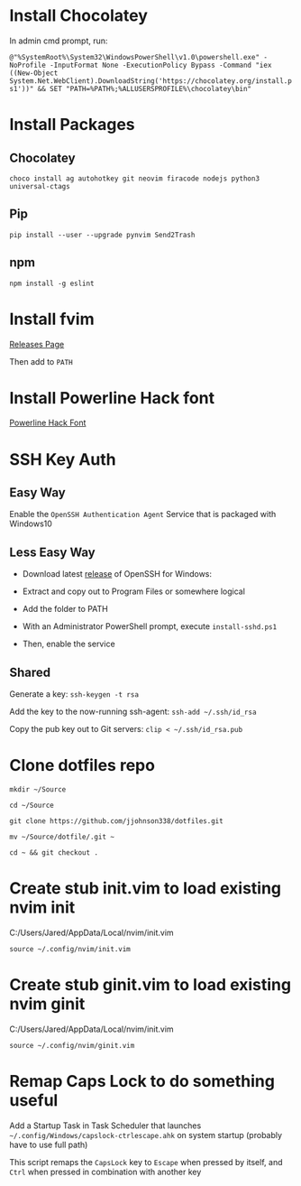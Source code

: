 # Install Chocolatey
In admin cmd prompt, run:

`@"%SystemRoot%\System32\WindowsPowerShell\v1.0\powershell.exe" -NoProfile -InputFormat None -ExecutionPolicy Bypass -Command "iex ((New-Object System.Net.WebClient).DownloadString('https://chocolatey.org/install.ps1'))" && SET "PATH=%PATH%;%ALLUSERSPROFILE%\chocolatey\bin"`

# Install Packages

## Chocolatey

`choco install ag autohotkey git neovim firacode nodejs python3 universal-ctags`

## Pip

`pip install --user --upgrade pynvim Send2Trash`

## npm
`npm install -g eslint`


# Install fvim

[Releases Page](https://github.com/yatli/fvim/releases)

Then add to `PATH`

# Install Powerline Hack font

[Powerline Hack Font](https://github.com/powerline/fonts/tree/master/Hack)

# SSH Key Auth

## Easy Way
Enable the `OpenSSH Authentication Agent` Service that is packaged with Windows10

## Less Easy Way

* Download latest [release](https://github.com/PowerShell/Win32-OpenSSH/releases) of OpenSSH for Windows:

* Extract and copy out to Program Files or somewhere logical

* Add the folder to PATH

* With an Administrator PowerShell prompt, execute `install-sshd.ps1`

* Then, enable the service

## Shared

Generate a key:
`ssh-keygen -t rsa`

Add the key to the now-running ssh-agent:
`ssh-add ~/.ssh/id_rsa`

Copy the pub key out to Git servers:
`clip < ~/.ssh/id_rsa.pub`


# Clone dotfiles repo
`mkdir ~/Source`

`cd ~/Source`

`git clone https://github.com/jjohnson338/dotfiles.git`

`mv ~/Source/dotfile/.git ~`

`cd ~ && git checkout .`

# Create stub init.vim to load existing nvim init
C:/Users/Jared/AppData/Local/nvim/init.vim

```
source ~/.config/nvim/init.vim
```
# Create stub ginit.vim to load existing nvim ginit
C:/Users/Jared/AppData/Local/nvim/init.vim

```
source ~/.config/nvim/ginit.vim
```

# Remap Caps Lock to do something useful

Add a Startup Task in Task Scheduler that launches
`~/.config/Windows/capslock-ctrlescape.ahk` on system startup (probably have to use full path)

This script remaps the `CapsLock` key to `Escape` when pressed by itself, and `Ctrl` when pressed in combination with another key
